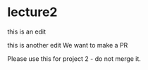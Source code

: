# lecture2

this is an edit

this is another edit
We want to make a PR

Please use this for project 2 - do not merge it.
 
